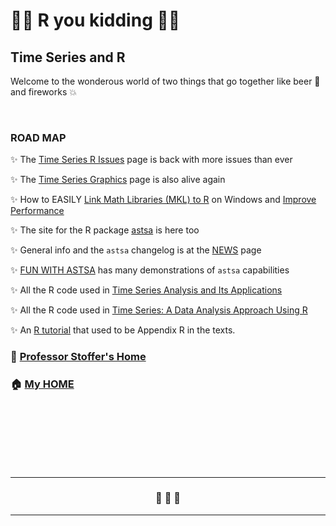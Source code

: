 # &#128018;&#128018; R you kidding &#128018;&#128018;

## Time Series and R

  Welcome to the wonderous world of two things that  go together like beer &#127866; and fireworks 💥 	  



<br/>

### ROAD MAP 

 &#10024; The [Time Series R Issues](https://nickpoison.github.io/rissues) page is back with more issues than ever

 &#10024; The [Time Series Graphics](https://nickpoison.github.io/tsgraph) page is also alive again

 &#10024; How to EASILY [Link Math Libraries (MKL) to R](https://nickpoison.github.io/mkl) on Windows and [Improve Performance](https://blog.revolutionanalytics.com/2010/06/performance-benefits-of-multithreaded-r.html)

 &#10024; The site for the R package [astsa](https://github.com/nickpoison/astsa/blob/master/README.md) is here too

 &#10024; General info and the `astsa` changelog is at the [NEWS](https://github.com/nickpoison/astsa/blob/master/NEWS.md) page

 &#10024;  [FUN WITH ASTSA](https://github.com/nickpoison/astsa/blob/master/fun_with_astsa/fun_with_astsa.md) has many demonstrations of `astsa` capabilities


&#10024;  All the R code used in [Time Series Analysis and Its Applications](https://github.com/nickpoison/tsa5/blob/master/textRcode.md)

&#10024;  All the R code used in [Time Series: A Data Analysis Approach Using R](https://github.com/nickpoison/tsda/blob/main/Rcode.md)

&#10024;  An [R tutorial](https://dsstoffer.github.io/Rtoot) that used to be Appendix R in the texts. 


### &#127969; [Professor Stoffer's Home](https://dsstoffer.github.io/)

### &#127968;  [My HOME](https://github.com/nickpoison)




<br/><br/><br/><br/><br/><br/>


---

<h3 style="text-align: center;">&#128584;  &#128585;  &#128586; </h3>

---







